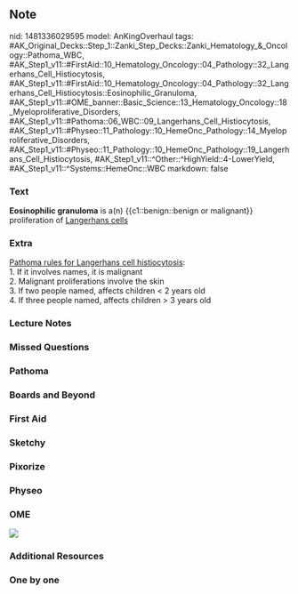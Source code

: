 ## Note
nid: 1481336029595
model: AnKingOverhaul
tags: #AK_Original_Decks::Step_1::Zanki_Step_Decks::Zanki_Hematology_&_Oncology::Pathoma_WBC, #AK_Step1_v11::#FirstAid::10_Hematology_Oncology::04_Pathology::32_Langerhans_Cell_Histiocytosis, #AK_Step1_v11::#FirstAid::10_Hematology_Oncology::04_Pathology::32_Langerhans_Cell_Histiocytosis::Eosinophilic_Granuloma, #AK_Step1_v11::#OME_banner::Basic_Science::13_Hematology_Oncology::18_Myeloproliferative_Disorders, #AK_Step1_v11::#Pathoma::06_WBC::09_Langerhans_Cell_Histiocytosis, #AK_Step1_v11::#Physeo::11_Pathology::10_HemeOnc_Pathology::14_Myeloproliferative_Disorders, #AK_Step1_v11::#Physeo::11_Pathology::10_HemeOnc_Pathology::19_Langerhans_Cell_Histiocytosis, #AK_Step1_v11::^Other::^HighYield::4-LowerYield, #AK_Step1_v11::^Systems::HemeOnc::WBC
markdown: false

### Text
<div>
  <b>Eosinophilic granuloma</b> is a(n) {{c1::benign::benign or
  malignant}} proliferation of <u>Langerhans cells</u>
</div>

### Extra
<div>
  <u>Pathoma rules for Langerhans cell histiocytosis</u>:
</div>
<div>
  1. If it involves names, it is malignant
</div>
<div>
  2. Malignant proliferations involve the skin
</div>
<div>
  3. If two people named, affects children < 2 years old
</div>
<div>
  4. If three people named, affects children > 3 years old
</div>

### Lecture Notes


### Missed Questions


### Pathoma


### Boards and Beyond


### First Aid


### Sketchy


### Pixorize


### Physeo


### OME
<div class="ome-widget">
  <a href=
  "https://onlinemeded.org/spa/heme-onc/myeloproliferative-disorders/acquire?ref=anki">
  <img src="_OME_AnkiFlashcards_Lesson_2.png"></a>
</div>

### Additional Resources


### One by one

